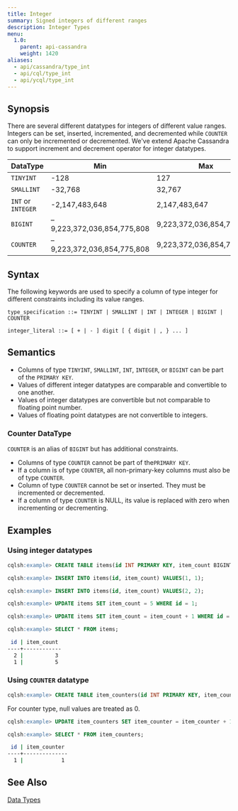 ```yaml
---
title: Integer
summary: Signed integers of different ranges
description: Integer Types
menu:
  1.0:
    parent: api-cassandra
    weight: 1420
aliases:
  - api/cassandra/type_int
  - api/cql/type_int
  - api/ycql/type_int
---
```


## Synopsis
There are several different datatypes for integers of different value ranges. Integers can be set, inserted, incremented, and decremented while `COUNTER` can only be incremented or decremented. We've extend Apache Cassandra to support increment and decrement operator for integer datatypes.

DataType | Min | Max |
---------|-----|-----|
`TINYINT` | -128 | 127 |
`SMALLINT` | -32,768 | 32,767 |
`INT` or `INTEGER` | -2,147,483,648 | 2,147,483,647 |
`BIGINT` | –9,223,372,036,854,775,808 | 9,223,372,036,854,775,807 |
`COUNTER` | –9,223,372,036,854,775,808 | 9,223,372,036,854,775,807 |

## Syntax
The following keywords are used to specify a column of type integer for different constraints including its value ranges.

```
type_specification ::= TINYINT | SMALLINT | INT | INTEGER | BIGINT | COUNTER

integer_literal ::= [ + | - ] digit [ { digit | , } ... ]
```

## Semantics

- Columns of type `TINYINT`, `SMALLINT`, `INT`, `INTEGER`, or `BIGINT` can be part of the `PRIMARY KEY`.
- Values of different integer datatypes are comparable and convertible to one another.
- Values of integer datatypes are convertible but not comparable to floating point number.
- Values of floating point datatypes are not convertible to integers.

### Counter DataType
`COUNTER` is an alias of `BIGINT` but has additional constraints.

- Columns of type `COUNTER` cannot be part of the`PRIMARY KEY`.
- If a column is of type `COUNTER`, all non-primary-key columns must also be of type `COUNTER`.
- Column of type `COUNTER` cannot be set or inserted. They must be incremented or decremented.
- If a column of type `COUNTER` is NULL, its value is replaced with zero when incrementing or decrementing.

## Examples

### Using integer datatypes

```{.sql .copy .separator-gt}
cqlsh:example> CREATE TABLE items(id INT PRIMARY KEY, item_count BIGINT);
```
```{.sql .copy .separator-gt}
cqlsh:example> INSERT INTO items(id, item_count) VALUES(1, 1);
```
```{.sql .copy .separator-gt}
cqlsh:example> INSERT INTO items(id, item_count) VALUES(2, 2);
```
```{.sql .copy .separator-gt}
cqlsh:example> UPDATE items SET item_count = 5 WHERE id = 1;
```
```{.sql .copy .separator-gt}
cqlsh:example> UPDATE items SET item_count = item_count + 1 WHERE id = 2;
```
```{.sql .copy .separator-gt}
cqlsh:example> SELECT * FROM items;
```
```sh
 id | item_count
----+------------
  2 |          3
  1 |          5
```

### Using `COUNTER` datatype

```{.sql .copy .separator-gt}
cqlsh:example> CREATE TABLE item_counters(id INT PRIMARY KEY, item_counter COUNTER);
```
For counter type, null values are treated as 0.
```{.sql .copy .separator-gt}
cqlsh:example> UPDATE item_counters SET item_counter = item_counter + 1 WHERE id = 1;
```
```{.sql .copy .separator-gt}
cqlsh:example> SELECT * FROM item_counters;
```
```sh
 id | item_counter
----+--------------
  1 |            1
```

## See Also

[Data Types](..#datatypes)
